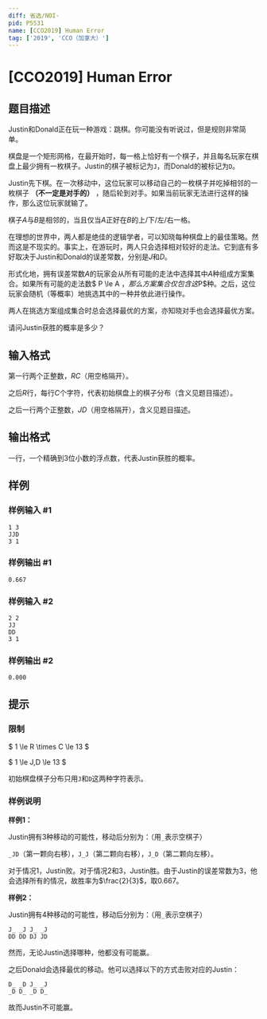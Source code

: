 ```yaml
---
diff: 省选/NOI-
pid: P5531
name: [CCO2019] Human Error
tag: ['2019', 'CCO（加拿大）']
---
```

# [CCO2019] Human Error
## 题目描述

Justin和Donald正在玩一种游戏：跳棋。你可能没有听说过，但是规则非常简单。

棋盘是一个矩形网格，在最开始时，每一格上恰好有一个棋子，并且每名玩家在棋盘上最少拥有一枚棋子。Justin的棋子被标记为`J`，而Donald的被标记为`D`。

Justin先下棋。在一次移动中，这位玩家可以移动自己的一枚棋子并吃掉相邻的一枚棋子 **（不一定是对手的）** ，随后轮到对手。如果当前玩家无法进行这样的操作，那么这位玩家就输了。

棋子$A$与$B$是相邻的，当且仅当$A$正好在$B$的上/下/左/右一格。

在理想的世界中，两人都是绝佳的逻辑学者，可以知晓每种棋盘上的最佳策略。然而这是不现实的。事实上，在游玩时，两人只会选择相对较好的走法。它到底有多好取决于Justin和Donald的误差常数，分别是$J$和$D$。

形式化地，拥有误差常数$A$的玩家会从所有可能的走法中选择其中$A$种组成方案集合。如果所有可能的走法数$ P \le A $，那么方案集合仅包含这$P$种。之后，这位玩家会随机（等概率）地挑选其中的一种并依此进行操作。

两人在挑选方案组成集合时总会选择最优的方案，亦知晓对手也会选择最优方案。

请问Justin获胜的概率是多少？
## 输入格式

第一行两个正整数，$R C$（用空格隔开）。

之后$R$行，每行$C$个字符，代表初始棋盘上的棋子分布（含义见题目描述）。

之后一行两个正整数，$J D$（用空格隔开），含义见题目描述。
## 输出格式

一行，一个精确到3位小数的浮点数，代表Justin获胜的概率。
## 样例

### 样例输入 #1
```
1 3
JJD
3 1

```
### 样例输出 #1
```
0.667
```
### 样例输入 #2
```
2 2
JJ
DD
3 1

```
### 样例输出 #2
```
0.000
```
## 提示

### 限制

$ 1 \le R \times C \le 13 $

$ 1 \le J,D \le 13 $

初始棋盘棋子分布只用`J`和`D`这两种字符表示。

### 样例说明

**样例1：**

Justin拥有3种移动的可能性，移动后分别为：（用`_`表示空棋子）

`_JD`（第一颗向右移），`J_J`（第二颗向右移），`J_D`（第二颗向左移）。

对于情况1，Justin败。对于情况2和3，Justin胜。由于Justin的误差常数为3，他会选择所有的情况，故胜率为$\frac{2}{3}$，取0.667。

**样例2：**

Justin拥有4种移动的可能性，移动后分别为：（用`_`表示空棋子）

```
J_ _J J_ _J
DD DD DJ JD
```

然而，无论Justin选择哪种，他都没有可能赢。

之后Donald会选择最优的移动。他可以选择以下的方式击败对应的Justin：

```
D_ _D J_ _J
_D D_ _D D_
```

故而Justin不可能赢。

